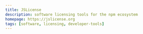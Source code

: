 ```yaml
---
title: JSLicense
description: software licensing tools for the npm ecosystem
homepage: https://jslicense.org
tags: [software, licensing, developer-tools]
---
```

